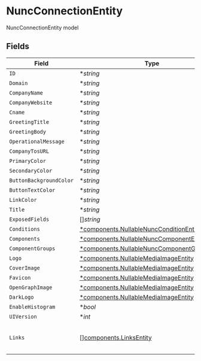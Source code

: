 # NuncConnectionEntity

NuncConnectionEntity model


## Fields

| Field                                                                                                       | Type                                                                                                        | Required                                                                                                    | Description                                                                                                 |
| ----------------------------------------------------------------------------------------------------------- | ----------------------------------------------------------------------------------------------------------- | ----------------------------------------------------------------------------------------------------------- | ----------------------------------------------------------------------------------------------------------- |
| `ID`                                                                                                        | **string*                                                                                                   | :heavy_minus_sign:                                                                                          | N/A                                                                                                         |
| `Domain`                                                                                                    | **string*                                                                                                   | :heavy_minus_sign:                                                                                          | N/A                                                                                                         |
| `CompanyName`                                                                                               | **string*                                                                                                   | :heavy_minus_sign:                                                                                          | N/A                                                                                                         |
| `CompanyWebsite`                                                                                            | **string*                                                                                                   | :heavy_minus_sign:                                                                                          | N/A                                                                                                         |
| `Cname`                                                                                                     | **string*                                                                                                   | :heavy_minus_sign:                                                                                          | N/A                                                                                                         |
| `GreetingTitle`                                                                                             | **string*                                                                                                   | :heavy_minus_sign:                                                                                          | N/A                                                                                                         |
| `GreetingBody`                                                                                              | **string*                                                                                                   | :heavy_minus_sign:                                                                                          | N/A                                                                                                         |
| `OperationalMessage`                                                                                        | **string*                                                                                                   | :heavy_minus_sign:                                                                                          | N/A                                                                                                         |
| `CompanyTosURL`                                                                                             | **string*                                                                                                   | :heavy_minus_sign:                                                                                          | N/A                                                                                                         |
| `PrimaryColor`                                                                                              | **string*                                                                                                   | :heavy_minus_sign:                                                                                          | N/A                                                                                                         |
| `SecondaryColor`                                                                                            | **string*                                                                                                   | :heavy_minus_sign:                                                                                          | N/A                                                                                                         |
| `ButtonBackgroundColor`                                                                                     | **string*                                                                                                   | :heavy_minus_sign:                                                                                          | N/A                                                                                                         |
| `ButtonTextColor`                                                                                           | **string*                                                                                                   | :heavy_minus_sign:                                                                                          | N/A                                                                                                         |
| `LinkColor`                                                                                                 | **string*                                                                                                   | :heavy_minus_sign:                                                                                          | N/A                                                                                                         |
| `Title`                                                                                                     | **string*                                                                                                   | :heavy_minus_sign:                                                                                          | N/A                                                                                                         |
| `ExposedFields`                                                                                             | []*string*                                                                                                  | :heavy_minus_sign:                                                                                          | N/A                                                                                                         |
| `Conditions`                                                                                                | [*components.NullableNuncConditionEntity](../../models/components/nullablenuncconditionentity.md)           | :heavy_minus_sign:                                                                                          | N/A                                                                                                         |
| `Components`                                                                                                | [*components.NullableNuncComponentEntity](../../models/components/nullablenunccomponententity.md)           | :heavy_minus_sign:                                                                                          | N/A                                                                                                         |
| `ComponentGroups`                                                                                           | [*components.NullableNuncComponentGroupEntity](../../models/components/nullablenunccomponentgroupentity.md) | :heavy_minus_sign:                                                                                          | N/A                                                                                                         |
| `Logo`                                                                                                      | [*components.NullableMediaImageEntity](../../models/components/nullablemediaimageentity.md)                 | :heavy_minus_sign:                                                                                          | N/A                                                                                                         |
| `CoverImage`                                                                                                | [*components.NullableMediaImageEntity](../../models/components/nullablemediaimageentity.md)                 | :heavy_minus_sign:                                                                                          | N/A                                                                                                         |
| `Favicon`                                                                                                   | [*components.NullableMediaImageEntity](../../models/components/nullablemediaimageentity.md)                 | :heavy_minus_sign:                                                                                          | N/A                                                                                                         |
| `OpenGraphImage`                                                                                            | [*components.NullableMediaImageEntity](../../models/components/nullablemediaimageentity.md)                 | :heavy_minus_sign:                                                                                          | N/A                                                                                                         |
| `DarkLogo`                                                                                                  | [*components.NullableMediaImageEntity](../../models/components/nullablemediaimageentity.md)                 | :heavy_minus_sign:                                                                                          | N/A                                                                                                         |
| `EnableHistogram`                                                                                           | **bool*                                                                                                     | :heavy_minus_sign:                                                                                          | N/A                                                                                                         |
| `UIVersion`                                                                                                 | **int*                                                                                                      | :heavy_minus_sign:                                                                                          | N/A                                                                                                         |
| `Links`                                                                                                     | [][components.LinksEntity](../../models/components/linksentity.md)                                          | :heavy_minus_sign:                                                                                          | List of links attached to this status page.                                                                 |